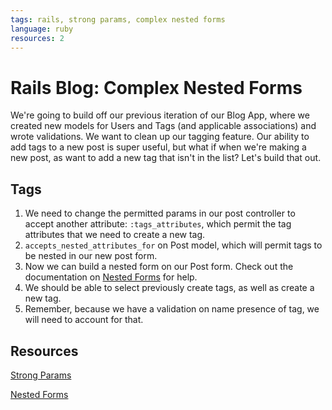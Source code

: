 ```yaml
---
tags: rails, strong params, complex nested forms
language: ruby
resources: 2
---
```


# Rails Blog: Complex Nested Forms

We're going to build off our previous iteration of our Blog App, where we created new models for Users and Tags (and applicable associations) and wrote validations. We want to clean up our tagging feature. Our ability to add tags to a new post is super useful, but what if when we're making a new post, as want to add a new tag that isn't in the list? Let's build that out.

## Tags

1. We need to change the permitted params in our post controller to accept another attribute: `:tags_attributes`, which permit the tag attributes that we need to create a new tag.
2. `accepts_nested_attributes_for` on Post model, which will permit tags to be nested in our new post form.
3. Now we can build a nested form on our Post form. Check out the documentation on [Nested Forms](http://guides.rubyonrails.org/form_helpers.html#nested-forms) for help.
4. We should be able to select previously create tags, as well as create a new tag.
5. Remember, because we have a validation on name presence of tag, we will need to account for that.

## Resources

[Strong Params](http://edgeguides.rubyonrails.org/action_controller_overview.html#strong-parameters)

[Nested Forms](http://guides.rubyonrails.org/form_helpers.html#nested-forms)